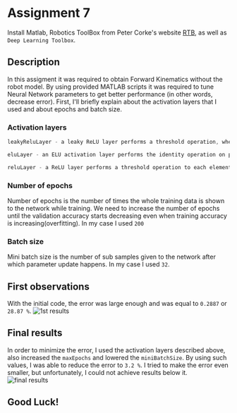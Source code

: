 # Assignment 7
Install Matlab, Robotics ToolBox from Peter Corke's website [RTB](http://www.petercorke.com/), as well as `Deep Learning Toolbox`.  

## Description
In this assigment it was required to obtain Forward Kinematics without the robot model. By using provided MATLAB scripts it was required to tune Neural Network parameters to get better performance (in other words, decrease error). First, I'll briefly explain about the activation layers that I used and about epochs and batch size.

### Activation layers
```javascript
leakyReluLayer - a leaky ReLU layer performs a threshold operation, where any input value less than zero is multiplied by a fixed scalar.
```

```javascript
eluLayer - an ELU activation layer performs the identity operation on positive inputs and an exponential nonlinearity on negative inputs.
```

```javascript
reluLayer - a ReLU layer performs a threshold operation to each element of the input, where any value less than zero is set to zero.
```

### Number of epochs
Number of epochs is the number of times the whole training data is shown to the network while training. We need to increase the number of epochs until the validation accuracy starts decreasing even when training accuracy is increasing(overfitting). In my case I used `200`

### Batch size
Mini batch size is the number of sub samples given to the network after which parameter update happens. In my case I used `32`.

## First observations
With the initial code, the error was large enough and was equal to `0.2887` or `28.87 %`.
![1st results](https://user-images.githubusercontent.com/67557966/98992309-dcfa4c80-254e-11eb-915e-856c669ea91b.jpg)

## Final results
In order to minimize the error, I used the activation layers described above, also increased the `maxEpochs` and lowered the `miniBatchSize`. By using such values, I was able to reduce the error to `3.2 %`. I tried to make the error even smaller, but unfortunately, I could not achieve results below it.
![final results](https://user-images.githubusercontent.com/67557966/98996810-4ed59480-2555-11eb-9145-996634e1c769.jpg)

## Good Luck!

